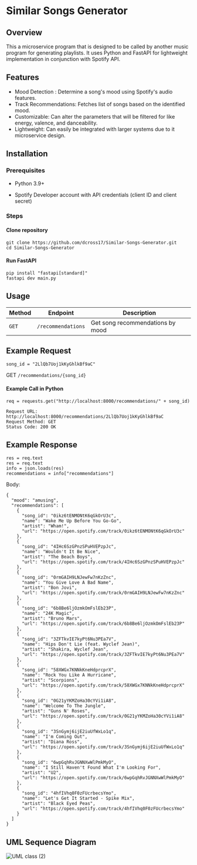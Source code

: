 # Similar Songs Generator

## Overview
This a microservice program that is designed to be called by another music program for generating playlists. It uses Python and FastAPI for lightweight implementation in conjunction with Spotify API.

## Features
- Mood Detection : Determine a song's mood using Spotify's audio features.
- Track Recommendations: Fetches list of songs based on the identified mood.
- Customizable: Can alter the parameters that will be filtered for like energy, valence, and danceability.
- Lightweight: Can easily be integrated with larger systems due to it microservice design.

## Installation

### Prerequisites

- Python 3.9+

- Spotify Developer account with API credentials (client ID and client secret)

### Steps


#### Clone repository

```
git clone https://github.com/dcross17/Similar-Songs-Generator.git
cd Similar-Songs-Generator
```

#### Run FastAPI
```
pip install "fastapi[standard]"
fastapi dev main.py
```



## Usage

| Method | Endpoint           | Description                     |
|--------|--------------------|---------------------------------|
| `GET`  | `/recommendations` | Get song recommendations by mood|

## Example Request
```song_id = "2LlQb7Uoj1kKyGhlkBf9aC" ```

GET ```/recommendations/{song_id}```

#### Example Call in Python
```
req = requests.get("http://localhost:8000/recommendations/" + song_id)
```


```
Request URL: http://localhost:8000/recommendations/2LlQb7Uoj1kKyGhlkBf9aC
Request Method: GET
Status Code: 200 OK
```

## Example Response
```
res = req.text
res = req.text
info = json.loads(res)
recommendations = info["recommendations"]
```

Body:
```
{
  "mood": "amusing",
  "recommendations": [
    {
      "song_id": "0ikz6tENMONtK6qGkOrU3c",
      "name": "Wake Me Up Before You Go-Go",
      "artist": "Wham!",
      "url": "https://open.spotify.com/track/0ikz6tENMONtK6qGkOrU3c"
    },
    {
      "song_id": "4IHc6SzGPnzSPuHVEPzpJc",
      "name": "Wouldn't It Be Nice",
      "artist": "The Beach Boys",
      "url": "https://open.spotify.com/track/4IHc6SzGPnzSPuHVEPzpJc"
    },
    {
      "song_id": "0rmGAIH9LNJewFw7nKzZnc",
      "name": "You Give Love A Bad Name",
      "artist": "Bon Jovi",
      "url": "https://open.spotify.com/track/0rmGAIH9LNJewFw7nKzZnc"
    },
    {
      "song_id": "6b8Be6ljOzmkOmFslEb23P",
      "name": "24K Magic",
      "artist": "Bruno Mars",
      "url": "https://open.spotify.com/track/6b8Be6ljOzmkOmFslEb23P"
    },
    {
      "song_id": "3ZFTkvIE7kyPt6Nu3PEa7V",
      "name": "Hips Don't Lie (feat. Wyclef Jean)",
      "artist": "Shakira, Wyclef Jean",
      "url": "https://open.spotify.com/track/3ZFTkvIE7kyPt6Nu3PEa7V"
    },
    {
      "song_id": "58XWGx7KNNkKneHdprcprX",
      "name": "Rock You Like A Hurricane",
      "artist": "Scorpions",
      "url": "https://open.spotify.com/track/58XWGx7KNNkKneHdprcprX"
    },
    {
      "song_id": "0G21yYKMZoHa30cYVi1iA8",
      "name": "Welcome To The Jungle",
      "artist": "Guns N' Roses",
      "url": "https://open.spotify.com/track/0G21yYKMZoHa30cYVi1iA8"
    },
    {
      "song_id": "3SnGymj6ijE2iuUfWxLo1q",
      "name": "I'm Coming Out",
      "artist": "Diana Ross",
      "url": "https://open.spotify.com/track/3SnGymj6ijE2iuUfWxLo1q"
    },
    {
      "song_id": "6wpGqhRvJGNNXwWlPmkMyO",
      "name": "I Still Haven't Found What I'm Looking For",
      "artist": "U2",
      "url": "https://open.spotify.com/track/6wpGqhRvJGNNXwWlPmkMyO"
    },
    {
      "song_id": "4hfIVhq0F0zFUcrbecsYmo",
      "name": "Let's Get It Started - Spike Mix",
      "artist": "Black Eyed Peas",
      "url": "https://open.spotify.com/track/4hfIVhq0F0zFUcrbecsYmo"
    }
  ]
}

```
## UML Sequence Diagram

![UML class (2)](https://github.com/user-attachments/assets/a6cef070-66e6-4483-aa37-6dca9d82064c)


